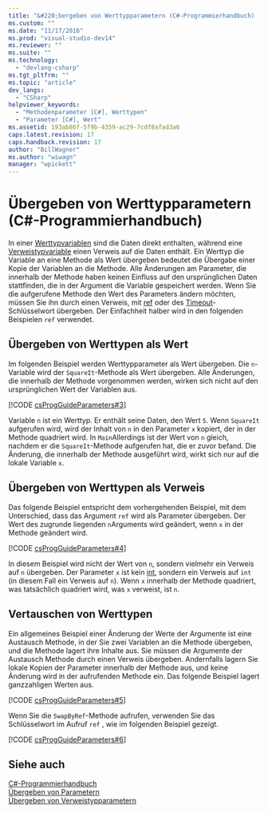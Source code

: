 ```yaml
---
title: "&#220;bergeben von Werttypparametern (C#-Programmierhandbuch) | Microsoft Docs"
ms.custom: ""
ms.date: "11/17/2016"
ms.prod: "visual-studio-dev14"
ms.reviewer: ""
ms.suite: ""
ms.technology: 
  - "devlang-csharp"
ms.tgt_pltfrm: ""
ms.topic: "article"
dev_langs: 
  - "CSharp"
helpviewer_keywords: 
  - "Methodenparameter [C#], Werttypen"
  - "Parameter [C#], Wert"
ms.assetid: 193ab86f-5f9b-4359-ac29-7cdf8afad3a6
caps.latest.revision: 17
caps.handback.revision: 17
author: "BillWagner"
ms.author: "wiwagn"
manager: "wpickett"
---
```

# &#220;bergeben von Werttypparametern (C#-Programmierhandbuch)
In einer [Werttypvariablen](../../../csharp/language-reference/keywords/value-types.md) sind die Daten direkt enthalten, während eine [Verweistypvariable](../../../csharp/language-reference/keywords/reference-types.md) einen Verweis auf die Daten enthält.  Ein Werttyp die Variable an eine Methode als Wert übergeben bedeutet die Übergabe einer Kopie der Variablen an die Methode.  Alle Änderungen am Parameter, die innerhalb der Methode haben keinen Einfluss auf den ursprünglichen Daten stattfinden, die in der Argument die Variable gespeichert werden.  Wenn Sie die aufgerufene Methode den Wert des Parameters ändern möchten, müssen Sie ihn durch einen Verweis, mit [ref](../../../csharp/language-reference/keywords/ref.md) oder des [Timeout](../../../csharp/language-reference/keywords/out.md)\-Schlüsselwort übergeben.  Der Einfachheit halber wird in den folgenden Beispielen `ref` verwendet.  
  
## Übergeben von Werttypen als Wert  
 Im folgenden Beispiel werden Werttypparameter als Wert übergeben.  Die `n`\-Variable wird der `SquareIt`\-Methode als Wert übergeben.  Alle Änderungen, die innerhalb der Methode vorgenommen werden, wirken sich nicht auf den ursprünglichen Wert der Variablen aus.  
  
 [!CODE [csProgGuideParameters#3](../CodeSnippet/VS_Snippets_VBCSharp/csProgGuideParameters#3)]  
  
 Variable `n` ist ein Werttyp.  Er enthält seine Daten, den Wert `5`.  Wenn `SquareIt` aufgerufen wird, wird der Inhalt von `n` in den Parameter `x` kopiert, der in der Methode quadriert wird.  In `Main`Allerdings ist der Wert von `n` gleich, nachdem er die `SquareIt`\-Methode aufgerufen hat, die er zuvor befand.  Die Änderung, die innerhalb der Methode ausgeführt wird, wirkt sich nur auf die lokale Variable `x`.  
  
## Übergeben von Werttypen als Verweis  
 Das folgende Beispiel entspricht dem vorhergehenden Beispiel, mit dem Unterschied, dass das Argument `ref` wird als Parameter übergeben.  Der Wert des zugrunde liegenden `n`Arguments wird geändert, wenn `x` in der Methode geändert wird.  
  
 [!CODE [csProgGuideParameters#4](../CodeSnippet/VS_Snippets_VBCSharp/csProgGuideParameters#4)]  
  
 In diesem Beispiel wird nicht der Wert von `n`, sondern vielmehr ein Verweis auf `n` übergeben.  Der Parameter `x` ist kein [int](../../../csharp/language-reference/keywords/int.md), sondern ein Verweis auf `int` \(in diesem Fall ein Verweis auf `n`\).  Wenn `x` innerhalb der Methode quadriert, was tatsächlich quadriert wird, was `x` verweist, ist `n`.  
  
## Vertauschen von Werttypen  
 Ein allgemeines Beispiel einer Änderung der Werte der Argumente ist eine Austausch Methode, in der Sie zwei Variablen an die Methode übergeben, und die Methode lagert ihre Inhalte aus.  Sie müssen die Argumente der Austausch Methode durch einen Verweis übergeben.  Andernfalls lagern Sie lokale Kopien der Parameter innerhalb der Methode aus, und keine Änderung wird in der aufrufenden Methode ein.  Das folgende Beispiel lagert ganzzahligen Werten aus.  
  
 [!CODE [csProgGuideParameters#5](../CodeSnippet/VS_Snippets_VBCSharp/csProgGuideParameters#5)]  
  
 Wenn Sie die `SwapByRef`\-Methode aufrufen, verwenden Sie das Schlüsselwort im Aufruf `ref` , wie im folgenden Beispiel gezeigt.  
  
 [!CODE [csProgGuideParameters#6](../CodeSnippet/VS_Snippets_VBCSharp/csProgGuideParameters#6)]  
  
## Siehe auch  
 [C\#\-Programmierhandbuch](../../../csharp/programming-guide/index.md)   
 [Übergeben von Parametern](../../../csharp/programming-guide/classes-and-structs/passing-parameters.md)   
 [Übergeben von Verweistypparametern](../../../csharp/programming-guide/classes-and-structs/passing-reference-type-parameters.md)